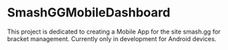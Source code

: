 # SmashGGMobileDashboard

This project is dedicated to creating a Mobile App for the site smash.gg for bracket management. Currently only in development for Android devices.
